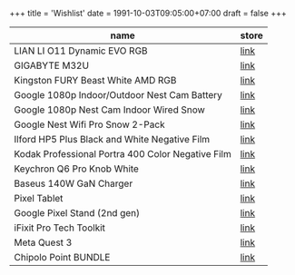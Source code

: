 +++
title = 'Wishlist'
date = 1991-10-03T09:05:00+07:00
draft = false
+++

| name                                              | store                                                                    |
| ------------------------------------------------- | ------------------------------------------------------------------------ |
| LIAN LI O11 Dynamic EVO RGB                       | [link](https://www.dns-shop.ru/product/9cd82a0d8a89ed20)                 |
| GIGABYTE M32U                                     | [link](https://www.dns-shop.ru/product/3aff51d7daf82ff2)                 |
| Kingston FURY Beast White AMD RGB                 | [link](https://www.dns-shop.ru/product/83ad04d3c87ded20)                 |
| Google 1080p Indoor/Outdoor Nest Cam Battery      | [link](https://www.bhphotovideo.com/c/product/1657274-REG)               |
| Google 1080p Nest Cam Indoor Wired Snow           | [link](https://www.bhphotovideo.com/c/product/1665729-REG)               |
| Google Nest Wifi Pro Snow 2-Pack                  | [link](https://www.bhphotovideo.com/c/product/1728265-REG)               |
| Ilford HP5 Plus Black and White Negative Film     | [link](https://www.bhphotovideo.com/c/product/24745-REG)                 |
| Kodak Professional Portra 400 Color Negative Film | [link](https://www.bhphotovideo.com/c/product/742308-USA)                |
| Keychron Q6 Pro Knob White                        | [link](https://sl.aliexpress.ru/p?key=6RvWUB5)                           |
| Baseus 140W GaN Charger                           | [link](https://sl.aliexpress.ru/p?key=7QvWUjJ)                           |
| Pixel Tablet                                      | [link](https://store.google.com/us/config/pixel_tablet?hl=en-US)         |
| Google Pixel Stand (2nd gen)                      | [link](https://store.google.com/us/product/pixel_stand_2nd_gen?hl=en-US) |
| iFixit Pro Tech Toolkit                           | [link](https://www.ifixit.com/products/pro-tech-toolkit)                 |
| Meta Quest 3                                      | [link](https://www.meta.com/quest/quest-3)                               |
| Chipolo Point BUNDLE                              | [link](https://chipolo.net/en-us/products/chipolo-point-bundle)          |
